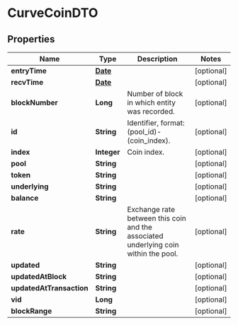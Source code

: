 

# CurveCoinDTO

## Properties

Name | Type | Description | Notes
------------ | ------------- | ------------- | -------------
**entryTime** | [**Date**](Date.md) |  |  [optional]
**recvTime** | [**Date**](Date.md) |  |  [optional]
**blockNumber** | **Long** | Number of block in which entity was recorded. |  [optional]
**id** | **String** | Identifier, format: (pool_id)-(coin_index). |  [optional]
**index** | **Integer** | Coin index. |  [optional]
**pool** | **String** |  |  [optional]
**token** | **String** |  |  [optional]
**underlying** | **String** |  |  [optional]
**balance** | **String** |  |  [optional]
**rate** | **String** | Exchange rate between this coin and the associated underlying coin within the pool. |  [optional]
**updated** | **String** |  |  [optional]
**updatedAtBlock** | **String** |  |  [optional]
**updatedAtTransaction** | **String** |  |  [optional]
**vid** | **Long** |  |  [optional]
**blockRange** | **String** |  |  [optional]




